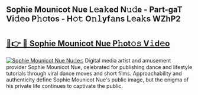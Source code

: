 ## Sophie Mounicot Nue L𝚎a𝚔ed N𝚞𝚍e - Part-gaT Vi𝚍𝚎o P𝚑𝚘tos - H𝚘𝚝 O𝚗𝚕yf𝚊ns L𝚎a𝚔s WZhP2

# <h2><a href="http://kf5tbl9.oniu.top/?m=Sophie+Mounicot+Nue">🔗👉 🔴 Sophie Mounicot Nue P𝚑ot𝚘𝚜 V𝚒d𝚎o</a></h2>

[![Sophie Mounicot Nue Nu𝚍e𝚜](https://i.imgur.com/0qMVB7G.gif)](http://kf5tbl9.oniu.top/?m=Sophie+Mounicot+Nue)
Digital media artist and amusement provider Sophie Mounicot Nue, celebrated for publishing dance and lifestyle tutorials through viral dance moves and short films. Approachability and authenticity define Sophie Mounicot Nue's public image, but the enigma of his private life continues to captivate the public.  
